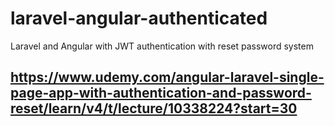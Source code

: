 # laravel-angular-authenticated
Laravel and Angular with JWT authentication with reset password system
## https://www.udemy.com/angular-laravel-single-page-app-with-authentication-and-password-reset/learn/v4/t/lecture/10338224?start=30
